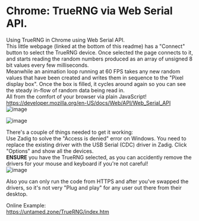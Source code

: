 # Chrome: TrueRNG via Web Serial API.
Using TrueRNG in Chrome using Web Serial API.                
This little webpage (linked at the bottom of this readme) has a "Connect" button to select the TrueRNG device. Once selected the page connects to it, and starts reading the random numbers produced as an array of unsigned 8 bit values every few milliseconds.                  
Meanwhile an animation loop running at 60 FPS takes any new random values that have been created and writes them in sequence to the "Pixel display box". Once the box is filled, it cycles around again so you can see the steady in-flow of random data being read in.            
All from the comfort of your browser via plain JavaScript!                   
https://developer.mozilla.org/en-US/docs/Web/API/Web_Serial_API                      
![image](https://user-images.githubusercontent.com/1586332/173351307-cce7d198-f512-478a-8990-a72b4c13a745.png)


![image](https://user-images.githubusercontent.com/1586332/173350463-565d2e9c-b947-4d4d-abdf-79a7ee4c359f.png)

There's a couple of things needed to get it working:           
Use Zadig to solve the "Access is denied" error on Windows. You need to replace the existing driver with the USB Serial (CDC) driver in Zadig.
Click "Options" and show all the devices.         
**ENSURE** you have the TrueRNG selected, as you can accidently remove the drivers for your mouse and keyboard if you're not careful!                
![image](https://user-images.githubusercontent.com/1586332/173350849-04c52fa1-8e71-4b0e-9191-4bf78e325522.png)


Also you can only run the code from HTTPS and after you've swapped the drivers, so it's not very "Plug and play" for any user out there from their desktop.              

Online Example:           
https://untamed.zone/TrueRNG/index.htm
